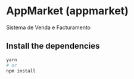# AppMarket (appmarket)

Sistema de Venda e Facturamento

## Install the dependencies

```bash
yarn
# or
npm install
```
